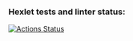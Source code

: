 ### Hexlet tests and linter status:
[![Actions Status](https://github.com/yurykurylovich/frontend-project-lvl3/workflows/hexlet-check/badge.svg)](https://github.com/yurykurylovich/frontend-project-lvl3/actions)